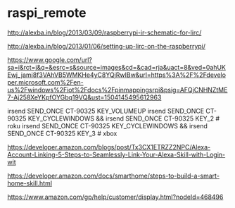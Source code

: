 # raspi_remote

http://alexba.in/blog/2013/03/09/raspberrypi-ir-schematic-for-lirc/

http://alexba.in/blog/2013/01/06/setting-up-lirc-on-the-raspberrypi/

https://www.google.com/url?sa=i&rct=j&q=&esrc=s&source=images&cd=&cad=rja&uact=8&ved=0ahUKEwj_jami8f3VAhVB5WMKHe4yC8YQjRwIBw&url=https%3A%2F%2Fdeveloper.microsoft.com%2Fen-us%2Fwindows%2Fiot%2Fdocs%2Fpinmappingsrpi&psig=AFQjCNHNZtME7-Aj258XeYKpfOYGbq19VQ&ust=1504145495612963

irsend SEND_ONCE CT-90325 KEY_VOLUMEUP
irsend SEND_ONCE CT-90325 KEY_CYCLEWINDOWS && irsend SEND_ONCE CT-90325 KEY_2 # roku
irsend SEND_ONCE CT-90325 KEY_CYCLEWINDOWS && irsend SEND_ONCE CT-90325 KEY_3 # xbox


https://developer.amazon.com/blogs/post/Tx3CX1ETRZZ2NPC/Alexa-Account-Linking-5-Steps-to-Seamlessly-Link-Your-Alexa-Skill-with-Login-wit


https://developer.amazon.com/docs/smarthome/steps-to-build-a-smart-home-skill.html


https://www.amazon.com/gp/help/customer/display.html?nodeId=468496

